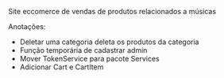 Site eccomerce de vendas de produtos relacionados a músicas

Anotações:
- Deletar uma categoria deleta os produtos da categoria
- Função temporária de cadastrar admin
- Mover TokenService para pacote Services
- Adicionar Cart e CartItem
